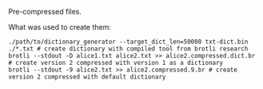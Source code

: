 Pre-compressed files.

What was used to create them:

```shell
./path/to/dictionary_generator --target_dict_len=50000 txt-dict.bin ./*.txt # create dictionary with compiled tool from brotli research
brotli --stdout -D alice1.txt alice2.txt >> alice2.compressed.dict.br # create version 2 compressed with version 1 as a dictionary
brotli --stdout -9 alice2.txt >> alice2.compressed.9.br # create version 2 compressed with default dictionary
```
